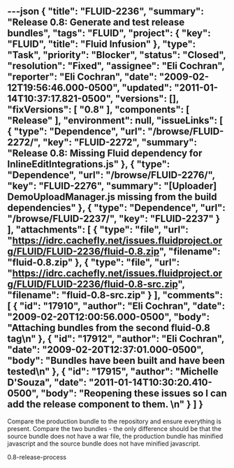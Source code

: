 ---json
{
  "title": "FLUID-2236",
  "summary": "Release 0.8: Generate and test release bundles",
  "tags": "FLUID",
  "project": {
    "key": "FLUID",
    "title": "Fluid Infusion"
  },
  "type": "Task",
  "priority": "Blocker",
  "status": "Closed",
  "resolution": "Fixed",
  "assignee": "Eli Cochran",
  "reporter": "Eli Cochran",
  "date": "2009-02-12T19:56:46.000-0500",
  "updated": "2011-01-14T10:37:17.821-0500",
  "versions": [],
  "fixVersions": [
    "0.8"
  ],
  "components": [
    "Release"
  ],
  "environment": null,
  "issueLinks": [
    {
      "type": "Dependence",
      "url": "/browse/FLUID-2272/",
      "key": "FLUID-2272",
      "summary": "Release 0.8: Missing Fluid dependency for InlineEditIntegrations.js"
    },
    {
      "type": "Dependence",
      "url": "/browse/FLUID-2276/",
      "key": "FLUID-2276",
      "summary": "[Uploader] DemoUploadManager.js missing from the build dependencies"
    },
    {
      "type": "Dependence",
      "url": "/browse/FLUID-2237/",
      "key": "FLUID-2237"
    }
  ],
  "attachments": [
    {
      "type": "file",
      "url": "https://idrc.cachefly.net/issues.fluidproject.org/FLUID/FLUID-2236/fluid-0.8.zip",
      "filename": "fluid-0.8.zip"
    },
    {
      "type": "file",
      "url": "https://idrc.cachefly.net/issues.fluidproject.org/FLUID/FLUID-2236/fluid-0.8-src.zip",
      "filename": "fluid-0.8-src.zip"
    }
  ],
  "comments": [
    {
      "id": "17910",
      "author": "Eli Cochran",
      "date": "2009-02-20T12:00:56.000-0500",
      "body": "Attaching bundles from the second fluid-0.8 tag\n"
    },
    {
      "id": "17912",
      "author": "Eli Cochran",
      "date": "2009-02-20T12:37:01.000-0500",
      "body": "Bundles have been built and have been tested\n"
    },
    {
      "id": "17915",
      "author": "Michelle D'Souza",
      "date": "2011-01-14T10:30:20.410-0500",
      "body": "Reopening these issues so I can add the release component to them.&#x20;\n"
    }
  ]
}
---
Compare the production bundle to the repository and ensure everything is present. Compare the two bundles - the only difference should be that the source bundle does not have a war file, the production bundle has minified javascript and the source bundle does not have minified javascript.

0.8-release-process

        
